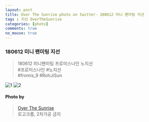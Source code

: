 ```yaml
---
layout: post
title: Over The Sunrise photo on twitter- 180612 미니 팬미팅 지선
tags : 지선 OverTheSunrise
categories: [photo]
comments: true
no_mouse: true
---
```



###  180612 미니 팬미팅 지선

> 180612 미니팬미팅 프로미스나인 노지선  
#프로미스나인 #노지선  
#fromis_9 #RohJiSun  

![1](https://pbs.twimg.com/media/DfgPS0GU8AAvmI3.jpg)
![2](https://pbs.twimg.com/media/DfgJTq_UwAA80h2.jpg)

#### Photo by
> [ Over The Sunrise](https://twitter.com/fromis_RJS)  
로고크롭, 2차가공 금지

